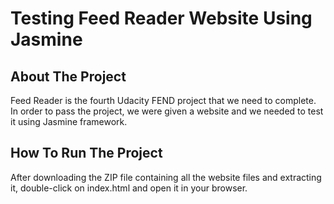 # Testing Feed Reader Website Using Jasmine

## About The Project
Feed Reader is the fourth Udacity FEND project that we need to complete. In order to pass the project, we were given a website and we needed to test it using Jasmine framework.


## How To Run The Project

After downloading the ZIP file containing all the website files and extracting it, double-click on index.html and open it in your browser.

